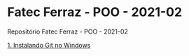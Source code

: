 # Fatec Ferraz - POO - 2021-02
Repositório Fatec Ferraz - POO - 2021-02

<a href="https://www.youtube.com/watch?v=YVPRhRyFrZY&list=PLNuUvBZGBA8kMTSPMmmNiRm2z0gRxXxox&index=8" target="_blank">1. Instalando Git no Windows</a>
